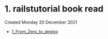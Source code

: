 # 1. railstutorial book read
Created Monday 20 December 2021


- [1_From_Zero_to_deploy](1_From_Zero_to_deploy.md)